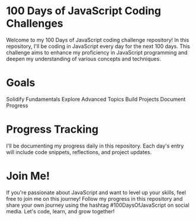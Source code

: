 # 100 Days of JavaScript Coding Challenges
Welcome to my 100 Days of JavaScript coding challenge repository! In this repository, I'll be coding in JavaScript every day for the next 100 days. This challenge aims to enhance my proficiency in JavaScript programming and deepen my understanding of various concepts and techniques.

# Goals
Solidify Fundamentals
Explore Advanced Topics
Build Projects
Document Progress

# Progress Tracking 
I'll be documenting my progress daily in this repository. Each day's entry will include code snippets, reflections, and project updates.

# Join Me!
If you're passionate about JavaScript and want to level up your skills, feel free to join me on this journey! Follow my progress in this repository and share your own journey using the hashtag #100DaysOfJavaScript on social media. Let's code, learn, and grow together!
